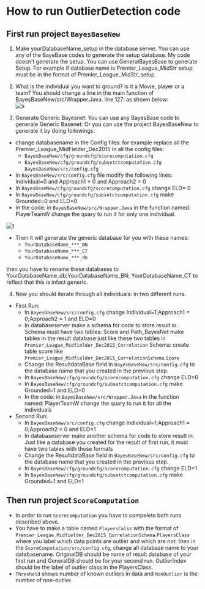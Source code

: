# How to run OutlierDetection code  
## First run project `BayesBaseNew`  
  
1. Make yourDatabaseName_setup in the database server. You can use any of the BayeBase codes to generate the setup database. My code doesn't generate the setup. You can use GeneralBayesBase to generate Setup.
For example if database name is Premier_League_MidStr setup must be in the format of Premier_League_MidStr_setup.  
  
2. What is the individual you want to ground? Is it a Movie, player or a team? You should change a line in the main function of BayesBaseNew/src/Wrapper.Java.
line 127:  as shown below:   
![s](https://cloud.githubusercontent.com/assets/4648756/15276714/19f1dedc-1aa5-11e6-80f8-2c8370b7a352.png)  
  
3. Generate Generic Bayesnet: You can use any BayesBase code to generate Generic Basenet: Or you can use the project BayesBaseNew to generate it by doing followings:
  
  + change databasename in the Config files: for example replace all the Premier_League_MidFielder_Dec2015 in all the config files:  
    + `BayesBaseNew/cfg/groundcfg/scorecomputation.cfg`
    + `BayesBaseNew/cfg/groundcfg/subsetctcomputation.cfg`  `BayesBaseNew/src/config.cfg`
  + In `BayesBaseNew/src/config.cfg` file modify the following lines:   
    Individual=0 and Approach1 = 0 and Approach2 = 0
  + In `BayesBaseNew/cfg/groundcfg/scorecomputation.cfg` change ELD= 0 
  + In `BayesBaseNew/cfg/groundcfg/subsetctcomputation.cfg` make Grounded=0 and ELD=0
  + In the code: in `BayesBaseNew/src/Wrapper.Java` in the function named: PlayerTeamW change the quary to run it for only one individual.
    
  ![t](https://cloud.githubusercontent.com/assets/4648756/15276715/1c9c9e4c-1aa5-11e6-98ee-5b54b22a84c0.png)
    
  + Then it will generate the generic database for you with these names:   
    + ``YourDatabaseName_***_BN``   
    + ``YourDatabaseName_***_CT``  
    + ``YourDatabaseName_***_db``  
  
  then you have to rename these databases to YourDatabaseName_db;YourDatabaseName_BN; YourDatabaseName_CT to reflect that this is infact generic.
  
4. Now you should iterate through all individuals: in two different runs.  
  + First Run:
    + In `BayesBaseNew/src/config.cfg` change Individual=1;Approach1 = 0;Approach2 = 1 and ELD=0
    + In databaseserver make a schema for code to store result in. Schema must have two tables: Score and Path_BayesNet make tables in the result database just like these two tables in `Premier_League_Midfielder_Dec2015_Correlation` Schema: create table score like `Premier_League_Midfielder_Dec2015_CorrelationSchema`.`Score`  
    + Change the ResultdataBase field in `BayesBaseNew/src/config.cfg` to the database name that you created in the previous step.  
    + In `BayesBaseNew/cfg/groundcfg/scorecomputation.cfg` change ELD=0
    + In `BayesBaseNew/cfg/groundcfg/subsetctcomputation.cfg` make Grounded=1 and ELD=0
    + In the code: in `BayesBaseNew/src/Wrapper.Java` in the function named: PlayerTeamW change the quary to run it for all the individuals  
  + Second Run:    
    + In `BayesBaseNew/src/config.cfg` change Individual=1;Approach1 = 0;Approach2 = 0 and ELD=1    
    + In databaseserver make another schema for code to store result in. Just like a database you created for the result of first run, it must have two tables with those formats
    + Change the ResultdataBase field in  `BayesBaseNew/src/config.cfg` to the database name that you created in the previous step.
    + In `BayesBaseNew/cfg/groundcfg/scorecomputation.cfg` change ELD=1
    + In `BayesBaseNew/cfg/groundcfg/subsetctcomputation.cfg` make Grounded=1 and ELD=1  
             
## Then run project `ScoreComputation`   
+ In order to run `ScoreComputation` you have to compelete both runs described above.
+ You have to make a table named `PlayersCalss` with the format of `Premier_League_Midfielder_Dec2015_CorrelationSchema`.`PlayersClass` where you label which data points are outlier and which are not: then in the `ScoreComputation/src/config.cfg`, change all database name to your databasename. OriginalDB should be name of result database of your first run and GeneralDB should be for your second run. OutlierIndex should be the label of outlier class in the PlayersClass.
+ `Threshold` shows number of known outliers in data and `NonOutlier` is the number of non-outlier.
